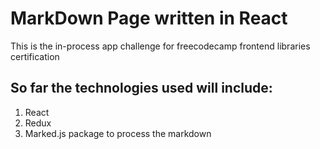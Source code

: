 # MarkDown Page written in React

This is the in-process app challenge for freecodecamp frontend libraries certification

## So far the technologies used will include:
1. React
2. Redux
3. Marked.js package to process the markdown
